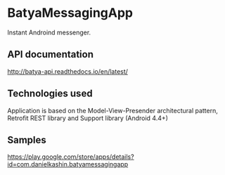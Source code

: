 # BatyaMessagingApp

Instant Androind messenger.


API documentation
-----------------
http://batya-api.readthedocs.io/en/latest/



Technologies used
-----------------
Application is based on the Model-View-Presender architectural pattern, Retrofit REST library and Support library (Android 4.4+)


Samples
-------
https://play.google.com/store/apps/details?id=com.danielkashin.batyamessagingapp
